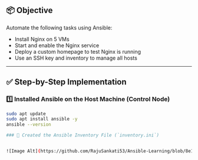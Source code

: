 ## 📦 Objective

Automate the following tasks using Ansible:
- Install Nginx on 5 VMs
- Start and enable the Nginx service
- Deploy a custom homepage to test Nginx is running
- Use an SSH key and inventory to manage all hosts

---

## ✅ Step-by-Step Implementation

### 1️⃣ Installed Ansible on the Host Machine (Control Node)
```bash
sudo apt update
sudo apt install ansible -y
ansible --version

### 📄 Created the Ansible Inventory File (`inventory.ini`)


![Image Alt](https://github.com/RajuSankati53/Ansible-Learning/blob/8e14e5002e98334dc1bab4a2891f19f4cbfe1468/SS-1.png)
